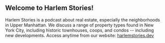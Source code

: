 ## Welcome to Harlem Stories!

Harlem Stories is a podcast about real estate, especially the neighborhoods in Upper Manhattan.  We discuss a range of property types found in New York City, including historic townhouses, coops, and condos -- including new developments.  Access anytime from our website: [harlemstories.dev](https://www.harlemstories.dev)

